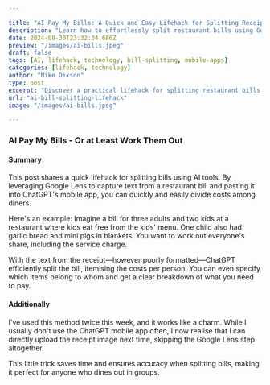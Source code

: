 ```yaml
---

title: "AI Pay My Bills: A Quick and Easy Lifehack for Splitting Receipts"
description: "Learn how to effortlessly split restaurant bills using Google Lens and ChatGPT's mobile app. A simple lifehack to make dining out with friends and family stress-free."
date: 2024-08-30T23:32:34.686Z
preview: "/images/ai-bills.jpeg"
draft: false
tags: [AI, lifehack, technology, bill-splitting, mobile-apps]
categories: [lifehack, technology]
author: "Mike Dixson"
type: post
excerpt: "Discover a practical lifehack for splitting restaurant bills with ease using Google Lens and ChatGPT's mobile app. Perfect for group dining scenarios."
url: "ai-bill-splitting-lifehack"
image: "/images/ai-bills.jpeg"

---
```


### AI Pay My Bills - Or at Least Work Them Out

#### Summary
This post shares a quick lifehack for splitting bills using AI tools. By leveraging Google Lens to capture text from a restaurant bill and pasting it into ChatGPT's mobile app, you can quickly and easily divide costs among diners. 

Here's an example:
Imagine a bill for three adults and two kids at a restaurant where kids eat free from the kids' menu. One child also had garlic bread and mini pigs in blankets. You want to work out everyone's share, including the service charge.

With the text from the receipt—however poorly formatted—ChatGPT efficiently split the bill, itemising the costs per person. You can even specify which items belong to whom and get a clear breakdown of what you need to pay.

#### Additionally
I've used this method twice this week, and it works like a charm. While I usually don't use the ChatGPT mobile app often, I now realise that I can directly upload the receipt image next time, skipping the Google Lens step altogether. 

This little trick saves time and ensures accuracy when splitting bills, making it perfect for anyone who dines out in groups.

